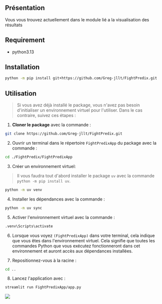 ## Présentation

Vous vous trouvez actuellement dans le module lié a la visualisation des résultats

## Requirement

- python3.13

## Installation

```bash
python -m pip install git+https://github.com/Greg-jllt/FightPredix.git
```

## Utilisation

> Si vous avez déjà installé le package, vous n'avez pas besoin d'initialiser un environnement virtuel pour l'utiliser.
Dans le cas contraire, suivez ces étapes :

1. **Cloner le package** avec la commande :

```bash
git clone https://github.com/Greg-jllt/FightPredix.git
```

2. Ouvrir un terminal dans le répertoire `FightPredixApp` du package avec la commande :

```bash
cd ./FightPredix/FightPredixApp
```

3. Créer un environnement virtuel:

> Il vous faudra tout d'abord installer le package `uv` avec la commande `python -m pip install uv`.

```bash
python -m uv venv
```

4. Installer les dépendances avec la commande :

```bash
python -m uv sync
```

5. Activer l'environnement virtuel avec la commande :

```bash
.venv\Scripts\activate
```

6. Lorsque vous voyez `(FightPredixApp)` dans votre terminal, cela indique que vous êtes dans l'environnement virtuel.
Cela signifie que toutes les commandes Python que vous exécutez fonctionneront dans cet environnement et auront accès aux dépendances installées.

7. Repositionnez-vous à la racine :

```bash
cd ..
```

8. Lancez l'application avec :

```bash
streamlit run FightPredixApp/app.py
```

![](img/présentation_app.gif)
